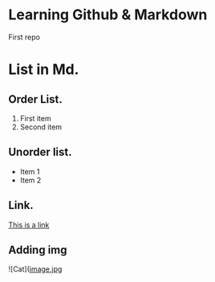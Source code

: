 # Learning Github & Markdown
First repo 

# List in Md.

## Order List.

1. First item
2. Second item

## Unorder list.

- Item 1
- Item 2

## Link.
[This is a link](https://www.markdownguide.org/cheat-sheet/)

## Adding img

![Cat]([image.jpg](https://images.pexels.com/photos/104827/cat-pet-animal-domestic-104827.jpeg)



